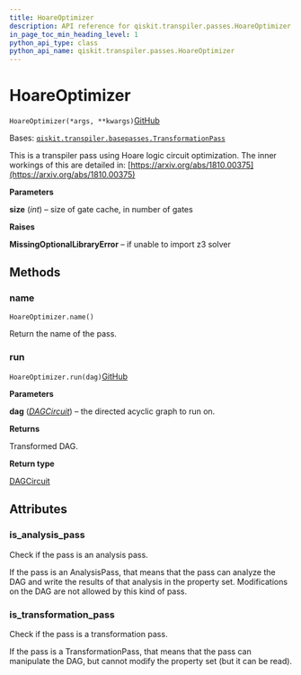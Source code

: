 ```yaml
---
title: HoareOptimizer
description: API reference for qiskit.transpiler.passes.HoareOptimizer
in_page_toc_min_heading_level: 1
python_api_type: class
python_api_name: qiskit.transpiler.passes.HoareOptimizer
---
```


# HoareOptimizer

<span id="qiskit.transpiler.passes.HoareOptimizer" />

`HoareOptimizer(*args, **kwargs)`[GitHub](https://github.com/qiskit/qiskit/tree/stable/0.41/qiskit/transpiler/passes/optimization/hoare_opt.py "view source code")

Bases: [`qiskit.transpiler.basepasses.TransformationPass`](qiskit.transpiler.TransformationPass "qiskit.transpiler.basepasses.TransformationPass")

This is a transpiler pass using Hoare logic circuit optimization. The inner workings of this are detailed in: [https://arxiv.org/abs/1810.00375](https://arxiv.org/abs/1810.00375)

**Parameters**

**size** (*int*) – size of gate cache, in number of gates

**Raises**

**MissingOptionalLibraryError** – if unable to import z3 solver

## Methods

### name

<span id="qiskit.transpiler.passes.HoareOptimizer.name" />

`HoareOptimizer.name()`

Return the name of the pass.

### run

<span id="qiskit.transpiler.passes.HoareOptimizer.run" />

`HoareOptimizer.run(dag)`[GitHub](https://github.com/qiskit/qiskit/tree/stable/0.41/qiskit/transpiler/passes/optimization/hoare_opt.py "view source code")

**Parameters**

**dag** ([*DAGCircuit*](qiskit.dagcircuit.DAGCircuit "qiskit.dagcircuit.DAGCircuit")) – the directed acyclic graph to run on.

**Returns**

Transformed DAG.

**Return type**

[DAGCircuit](qiskit.dagcircuit.DAGCircuit "qiskit.dagcircuit.DAGCircuit")

## Attributes

<span id="qiskit.transpiler.passes.HoareOptimizer.is_analysis_pass" />

### is\_analysis\_pass

Check if the pass is an analysis pass.

If the pass is an AnalysisPass, that means that the pass can analyze the DAG and write the results of that analysis in the property set. Modifications on the DAG are not allowed by this kind of pass.

<span id="qiskit.transpiler.passes.HoareOptimizer.is_transformation_pass" />

### is\_transformation\_pass

Check if the pass is a transformation pass.

If the pass is a TransformationPass, that means that the pass can manipulate the DAG, but cannot modify the property set (but it can be read).

